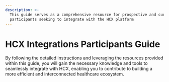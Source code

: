 ```yaml
---
description: >-
  This guide serves as a comprehensive resource for prospective and current
  participants seeking to integrate with the HCX platform
---
```


# HCX Integrations Participants Guide

By following the detailed instructions and leveraging the resources provided within this guide, you will gain the necessary knowledge and tools to seamlessly integrate with HCX, enabling you to contribute to building a more efficient and interconnected healthcare ecosystem.

